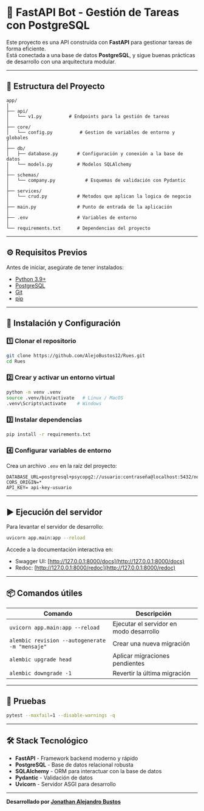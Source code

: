 
# 🚀 FastAPI Bot - Gestión de Tareas con PostgreSQL

Este proyecto es una API construida con **FastAPI** para gestionar tareas de forma eficiente.  
Está conectada a una base de datos **PostgreSQL**, y sigue buenas prácticas de desarrollo con una arquitectura modular.

---

## 📂 **Estructura del Proyecto**
```
app/
│
├── api/
│   └── v1.py          # Endpoints para la gestión de tareas
│
├── core/
│   └── config.py          # Gestion de variables de entorno y globales
│
├── db/
│   ├── database.py       # Configuración y conexión a la base de datos
│   └── models.py         # Modelos SQLAlchemy
│
├── schemas/
│   └── company.py           # Esquemas de validación con Pydantic
│
├── services/
│   └── crud.py           # Metodos que aplican la logica de negocio
│
├── main.py               # Punto de entrada de la aplicación
│
├── .env                  # Variables de entorno
│
└── requirements.txt      # Dependencias del proyecto
```

---

## ⚙ **Requisitos Previos**

Antes de iniciar, asegúrate de tener instalados:

- [Python 3.9+](https://www.python.org/downloads/)
- [PostgreSQL](https://www.postgresql.org/download/)
- [Git](https://git-scm.com/)
- [pip](https://pip.pypa.io/en/stable/installation/)

---

## 🔧 **Instalación y Configuración**

### 1️⃣ Clonar el repositorio
```bash
git clone https://github.com/AlejoBustos12/Rues.git
cd Rues
```


### 2️⃣ Crear y activar un entorno virtual
```bash
python -m venv .venv
source .venv/bin/activate   # Linux / MacOS
.venv\Scripts\activate    # Windows
```

### 3️⃣ Instalar dependencias
```bash
pip install -r requirements.txt
```

### 4️⃣ Configurar variables de entorno
Crea un archivo `.env` en la raíz del proyecto:
```
DATABASE_URL=postgresql+psycopg2://usuario:contraseña@localhost:5432/nombre_base_datos
CORS_ORIGIN=*
API_KEY= api-key-usuario
```

---

## ▶ **Ejecución del servidor**

Para levantar el servidor de desarrollo:
```bash
uvicorn app.main:app --reload
```

Accede a la documentación interactiva en:
- Swagger UI: [http://127.0.0.1:8000/docs](http://127.0.0.1:8000/docs)
- Redoc: [http://127.0.0.1:8000/redoc](http://127.0.0.1:8000/redoc)

---

## 📦 **Comandos útiles**

| Comando | Descripción |
|----------|------------|
| `uvicorn app.main:app --reload` | Ejecutar el servidor en modo desarrollo |
| `alembic revision --autogenerate -m "mensaje"` | Crear una nueva migración |
| `alembic upgrade head` | Aplicar migraciones pendientes |
| `alembic downgrade -1` | Revertir la última migración |
---

## 🧪 **Pruebas**
```bash
pytest --maxfail=1 --disable-warnings -q
```

---


## 🛠 **Stack Tecnológico**
- **FastAPI** - Framework backend moderno y rápido
- **PostgreSQL** - Base de datos relacional robusta
- **SQLAlchemy** - ORM para interactuar con la base de datos
- **Pydantic** - Validación de datos
- **Uvicorn** - Servidor ASGI para desarrollo

---
**Desarrollado por [Jonathan Alejandro Bustos](https://github.com/AlejoBustos12)**
